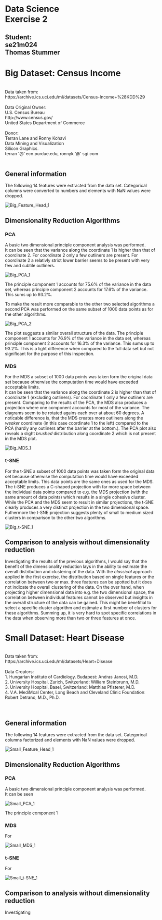 # Data Science<br/>Exercise 2

## Student:<br/>se21m024<br/>Thomas Stummer<br/>

# Big Dataset: Census Income

<br/>
Data taken from:
<br/>https://archive.ics.uci.edu/ml/datasets/Census-Income+%28KDD%29
<br/><br/>
Data Original Owner:
<br/>U.S. Census Bureau
<br/>http://www.census.gov/
<br/>United States Department of Commerce
<br/><br/>
Donor:
<br/>Terran Lane and Ronny Kohavi
<br/>Data Mining and Visualization
<br/>Silicon Graphics.
<br/>terran '@' ecn.purdue.edu, ronnyk '@' sgi.com
<br/><br/>

## General information

The following 14 features were extracted from the data set. Categorical columns were converted to numbers and elements with NaN values were dropped.

![Big_Feature_Head_1](./Screenshots/Big_Feature_Head_1.png)

<div style="page-break-after: always"></div>

## Dimensionality Reduction Algorithms

### PCA

A basic two dimensional principle component analysis was performed.<br/>
It can be seen that the variance along the coordinate 1 is higher than that of coordinate 2. For coordinate 2 only a few outliners are present. For coordinate 2 a relativly strict lower barrier seems to be present with very few and subtile outliners.

![Big_PCA_1](./Screenshots/Big_PCA_1.png)

The principle component 1 accounts for 75.6% of the variance in the data set, whereas principle component 2 accounts for 17.6% of the variance. This sums up to 93.2%.

<div style="page-break-after: always"></div>

To make the result more comparable to the other two selected algorithms a second PCA was performed on the same subset of 1000 data points as for the other algorithms.

![Big_PCA_2](./Screenshots/Big_PCA_2.png)

The plot suggests a similar overall structure of the data. The principle component 1 accounts for 76.9% of the variance in the data set, whereas principle component 2 accounts for 16.3% of the variance. This sums up to 93.2%. This is a light difference when compared to the full data set but not significant for the purpose of this inspection.

<div style="page-break-after: always"></div>

### MDS

For the MDS a subset of 1000 data points was taken form the original data set because otherwise the computation time would have exceeded acceptable limits.<br/>
It can be seen that the variance along the coordinate 2 is higher than that of coordinate 1 (excluding outliners). For coordinate 1 only a few outliners are present. Comparing to the results of the PCA, the MDS also produces a projection where one component accounts for most of the variance. The diagrams seem to be rotated agains each over at about 60 degrees. A noticable difference is, that the MDS creates more outliners along the <i>weaker</i> coordinate (in this case coordinate 1 to the left) compared to the PCA (hardly any outliners after the barrier at the bottom.). The PCA plot also reveals a slight <i>brushed</i> distribution along coordinate 2 which is not present in the MDS plot.

![Big_MDS_1](./Screenshots/Big_MDS_1.png)

<div style="page-break-after: always"></div>

### t-SNE

For the t-SNE a subset of 1000 data points was taken form the original data set because otherwise the computation time would have exceeded acceptable limits. This data points are the same ones as used for the MDS.<br/>
The t-SNE produces a C-shaped projection with far more space between the individual data points compared to e.g. the MDS projection (with the same amount of data points) which results in a single cohesive cluster. While the PCA and the MDS seem to result in similar projections, the t-SNE clearly produces a very distinct projection in the two dimensional space. Futhermore the t-SNE projection suggests plenty of small to medium sized clusters in comparison to the other two algorithms.

![Big_t-SNE_1](./Screenshots/Big_t-SNE_1.png)

<div style="page-break-after: always"></div>

## Comparison to analysis without dimensionality reduction

Investigating the results of the previous algorithms, I would say that the benefit of the dimensionality reduction lays in the ability to estimate the overall distribution and clustering of the data. With the <i>classical</i> approach applied in the first exercise, the distribution based on single features or the correlation between two or max. three features can be spotted but it does not indicate the overall clustering of the data. On the over hand, when projecting higher dimensional data into e.g. the two dimensional space, the correlation between individual features cannot be observed but insights in the overall structure of the data can be gained. This might be benefitial to select a specific cluster algorithm and estimate a first number of clusters for these algorithms. Summing up, it is very hard to spot specific correlations in the data when observing more than two or three features at once.

# Small Dataset: Heart Disease

<br/>
Data taken from:
<br/>https://archive.ics.uci.edu/ml/datasets/Heart+Disease
<br/><br/>
Data Creators:<br/>
1. Hungarian Institute of Cardiology. Budapest: Andras Janosi, M.D.<br/>
2. University Hospital, Zurich, Switzerland: William Steinbrunn, M.D.<br/>
3. University Hospital, Basel, Switzerland: Matthias Pfisterer, M.D.<br/>
4. V.A. MediMcal Center, Long Beach and Cleveland Clinic Foundation: Robert Detrano, M.D., Ph.D.<br/>
<br/><br/>

## General information

The following 14 features were extracted from the data set. Categorical columns factorized and elements with NaN values were dropped.

![Small_Feature_Head_1](./Screenshots/Small_Feature_Head_1.png)

<div style="page-break-after: always"></div>

## Dimensionality Reduction Algorithms

### PCA

A basic two dimensional principle component analysis was performed.<br/>
It can be seen

![Small_PCA_1](./Screenshots/Small_PCA_1.png)

The principle component 1

<div style="page-break-after: always"></div>

### MDS

For

![Small_MDS_1](./Screenshots/Small_MDS_1.png)

<div style="page-break-after: always"></div>

### t-SNE

For

![Small_t-SNE_1](./Screenshots/Small_t-SNE_1.png)

<div style="page-break-after: always"></div>

## Comparison to analysis without dimensionality reduction

Investigating
